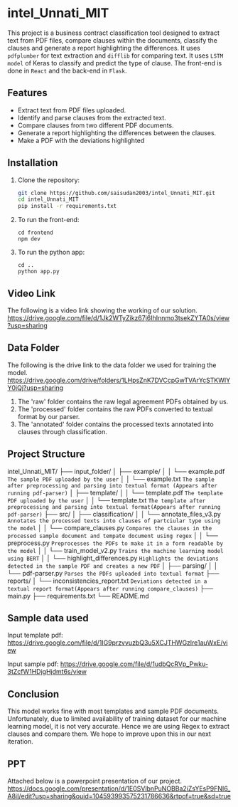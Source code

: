 # intel_Unnati_MIT
This project is a business contract classification tool designed to extract text from PDF files, compare clauses within the documents, classify the clauses and generate a report highlighting the differences. It uses `pdfplumber` for text extraction and `difflib` for comparing text. It uses `LSTM model` of Keras to classify and predict the type of clause. The front-end is done in `React` and the back-end in `Flask`.

## Features

- Extract text from PDF files uploaded.
- Identify and parse clauses from the extracted text.
- Compare clauses from two different PDF documents.
- Generate a report highlighting the differences between the clauses.
- Make a PDF with the deviations highlighted

## Installation

1. Clone the repository:
   ```sh
   git clone https://github.com/saisudan2003/intel_Unnati_MIT.git
   cd intel_Unnati_MIT
   pip install -r requirements.txt
   ```

2. To run the front-end:
   ```
   cd frontend
   npm dev
   ```
3. To run the python app:
   ```
   cd ..
   python app.py
   ```

## Video Link

The following is a video link showing the working of our solution.
https://drive.google.com/file/d/1Jk2WTyZikz67j6IhInnmo3tsekZYTA0s/view?usp=sharing

## Data Folder

The following is the drive link to the data folder we used for training the model.
https://drive.google.com/drive/folders/1LHpsZnK7DVCcpGwTVArYcSTKWIYY0jQj?usp=sharing

1. The 'raw' folder contains the raw legal agreement PDFs obtained by us.
2. The 'processed' folder contains the raw PDFs converted to textual format by our parser.
3. The 'annotated' folder contains the processed texts annotated into clauses through classification.

## Project Structure

intel_Unnati_MIT/
├── input_folder/
│   ├── example/
│   │   └── example.pdf `The sample PDF uploaded by the user`
│   │   └── example.txt `The sample after preprocessing and parsing into textual format (Appears after running pdf-parser)`
│   ├── template/
│   │   └── template.pdf `The template PDF uploaded by the user`
│   │   └── template.txt `The template after preprocessing and parsing into textual format(Appears after running pdf-parser)`
├── src/
│   ├── classification/
│   │   └── annotate_files_v3.py `Annotates the processed texts into clauses of partciular type using the model`
│   │   └── compare_clauses.py `Compares the clauses in the processed sample document and tempate document using regex`
│   │   └── preprocess.py `Preprocesses the PDFs to make it in a form readable by the model`
│   │   └── train_model_v2.py `Trains the machine learning model using BERT`
│   │   └── highlight_differences.py `Highlights the deviations detected in the sample PDF and creates a new PDF`
│   ├── parsing/
│   │   └── pdf-parser.py `Parses the PDFs uploaded into textual format`
├── reports/
│   └── inconsistencies_report.txt `Deviations detected in a textual report format(Appears after running compare_clauses)`
├── main.py
├── requirements.txt
└── README.md

## Sample data used

Input template pdf:
https://drive.google.com/file/d/1IG9przvvuzbQ3u5XCJTHWGzlre1auWxE/view

Input sample pdf:
https://drive.google.com/file/d/1udbQcRVp_Pwku-3tZcfW1HDjgHjdmt6s/view

## Conclusion

This model works fine with most templates and sample PDF documents. Unfortunately, due to limited availability of training dataset for our machine learning model, it is not very accurate. Hence we are using Regex to extract clauses and compare them. We hope to improve upon this in our next iteration. 

## PPT

Attached below is a powerpoint presentation of our project.
https://docs.google.com/presentation/d/1E0SVlbnPuNOBBa2iZsYEsP9FNI6_A8iI/edit?usp=sharing&ouid=104593993575231786636&rtpof=true&sd=true
